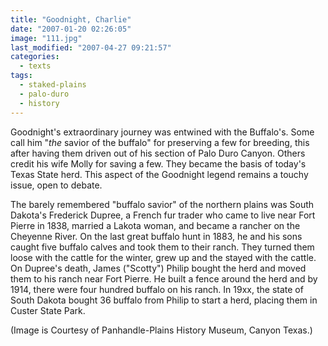 ```yaml
---
title: "Goodnight, Charlie"
date: "2007-01-20 02:26:05"
image: "111.jpg"
last_modified: "2007-04-27 09:21:57"
categories:
  - texts
tags:
  - staked-plains
  - palo-duro
  - history  
---
```


Goodnight's extraordinary journey was entwined with the Buffalo's. Some call him "_the_ savior of the buffalo" for preserving a few for breeding, this after having them driven out of his section of Palo Duro Canyon. Others credit his wife Molly for saving a few. They became the basis of today's Texas State herd. This aspect of the Goodnight legend remains a touchy issue, open to debate.

The barely remembered "buffalo savior" of the northern plains was South Dakota's Frederick Dupree, a French fur trader who came to live near Fort Pierre in 1838, married a Lakota woman, and became a rancher on the Cheyenne River. On the last great buffalo hunt in 1883, he and his sons caught five buffalo calves and took them to their ranch. They turned them loose with the cattle for the winter, grew up and the stayed with the cattle.  On Dupree's death, James ("Scotty") Philip bought the herd and moved them to his ranch near Fort Pierre. He built a fence around the herd and by 1914, there were four hundred buffalo on his ranch. In 19xx, the state of South Dakota bought 36 buffalo from Philip to start a herd, placing them in Custer State Park.



(Image is Courtesy of Panhandle-Plains History Museum, Canyon Texas.)
